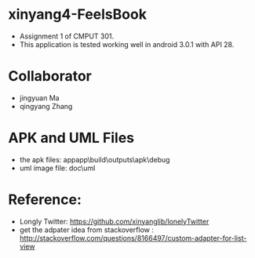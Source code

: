 # xinyang4-FeelsBook
* Assignment 1 of CMPUT 301.
* This application is tested working well in android 3.0.1 with API 28.

# Collaborator
* jingyuan Ma
* qingyang Zhang

# APK and UML Files 
* the apk files: appapp\build\outputs\apk\debug
* uml image file: doc\uml

# Reference:
* Longly Twitter: https://github.com/xinyanglib/lonelyTwitter 
* get the adpater idea from stackoverflow : http://stackoverflow.com/questions/8166497/custom-adapter-for-list-view
